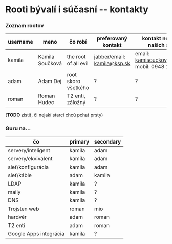 Rooti bývalí i súčasní -- kontakty
==================================

### Zoznam rootov

| username | meno            | čo robí              | preferovaný kontakt         | kontakt nezávislý od našich serverov               |
| -------- |---------------- | -------------------- | --------------------------- | -------------------------------------------------- |
| kamila   | Kamila Součková | the root of all evil | jabber/email: kamila@ksp.sk | email: kamisouckova@gmail.com; mobil: 0948 292 497 |
| adam     | Adam Dej        | root skoro všetkého  | ?                           | ?                                                  |
| roman    | Roman Hudec     | T2 enti, záložný     | ?                           | ?                                                  |

(**TODO** zistiť, či nejakí starci chcú pchať prsty)

### Guru na...

| čo                     | primary | secondary |
| ---------------------- | ------- | --------- |
| servery/inteligent     | kamila  | adam      |
| servery/ekvivalent     | kamila  | adam      |
| sieť/konfigurácia      | kamila  | adam      |
| sieť/káble             | adam    | kamila    |
| LDAP                   | kamila  | ?         |
| maily                  | kamila  | ?         |
| DNS                    | kamila  | ?         |
| Trojsten web           | roman   | mio       |
| hardvér                | adam    | roman     | 
| T2 enti                | adam    | roman     |
| Google Apps integrácia | kamila  | ?         |
